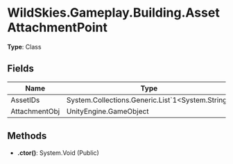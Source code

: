﻿# WildSkies.Gameplay.Building.AssetAttachmentPoint

**Type**: Class

## Fields

| Name | Type | Access |
|------|------|--------|
| AssetIDs | System.Collections.Generic.List`1<System.String> | Public |
| AttachmentObj | UnityEngine.GameObject | Public |

## Methods

- **.ctor()**: System.Void (Public)

